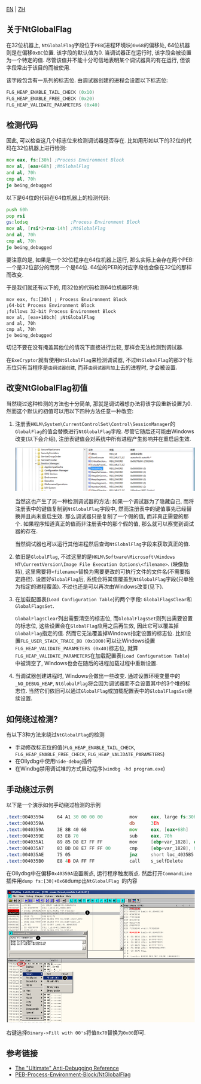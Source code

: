 [EN](./ntglobalflag.md) | [ZH](./ntglobalflag-zh.md)
## 关于NtGlobalFlag

在32位机器上, `NtGlobalFlag`字段位于`PEB`(进程环境块)`0x68`的偏移处, 64位机器则是在偏移`0xBC`位置. 该字段的默认值为0. 当调试器正在运行时, 该字段会被设置为一个特定的值. 尽管该值并不能十分可信地表明某个调试器真的有在运行, 但该字段常出于该目的而被使用.

该字段包含有一系列的标志位. 由调试器创建的进程会设置以下标志位:

```c
FLG_HEAP_ENABLE_TAIL_CHECK (0x10)
FLG_HEAP_ENABLE_FREE_CHECK (0x20)
FLG_HEAP_VALIDATE_PARAMETERS (0x40)
```

## 检测代码

因此, 可以检查这几个标志位来检测调试器是否存在. 比如用形如以下的32位的代码在32位机器上进行检测:

``` asm
mov eax, fs:[30h] ;Process Environment Block
mov al, [eax+68h] ;NtGlobalFlag
and al, 70h
cmp al, 70h
je being_debugged
```

以下是64位的代码在64位机器上的检测代码:

``` asm
push 60h
pop rsi
gs:lodsq                ;Process Environment Block
mov al, [rsi*2+rax-14h] ;NtGlobalFlag
and al, 70h
cmp al, 70h
je being_debugged
```

要注意的是, 如果是一个32位程序在64位机器上运行, 那么实际上会存在两个PEB: 一个是32位部分的而另一个是64位. 64位的PEB的对应字段也会像在32位的那样而改变.

于是我们就还有以下的, 用32位的代码检测64位机器环境:

```
mov eax, fs:[30h] ; Process Environment Block
;64-bit Process Environment Block
;follows 32-bit Process Environment Block
mov al, [eax+10bch] ;NtGlobalFlag
and al, 70h
cmp al, 70h
je being_debugged
```

切记不要在没有掩盖其他位的情况下直接进行比较, 那样会无法检测到调试器.

在`ExeCryptor`就有使用`NtGlobalFlag`来检测调试器, 不过`NtGlobalFlag`的那3个标志位只有当程序是`由调试器创建`, 而非`由调试器附加`上去的进程时, 才会被设置.

## 改变NtGlobalFlag初值

当然绕过这种检测的方法也十分简单, 那就是调试器想办法将该字段重新设置为0. 然而这个默认的初值可以用以下四种方法任意一种改变:

1. 注册表`HKLM\System\CurrentControlSet\Control\SessionManager`的`GlobalFlag`的值会替换进行`NtGlobalFlag`字段. 尽管它随后还可能由Windows改变(以下会介绍), 注册表键值会对系统中所有进程产生影响并在重启后生效.

    ![GlobalFlag.png](./figure/globalflag.png)

    当然这也产生了另一种检测调试器的方法: 如果一个调试器为了隐藏自己, 而将注册表中的键值复制到`NtGlobalFlag`字段中, 然而注册表中的键值事先已经替换并且尚未重启生效. 那么调试器只是复制了一个假的值, 而非真正需要的那个. 如果程序知道真正的值而非注册表中的那个假的值, 那么就可以察觉到调试器的存在.

    当然调试器也可以运行其他进程然后查询`NtGlobalFlag`字段来获取真正的值.

2. 依旧是`GlobalFlag`, 不过这里的是`HKLM\Software\Microsoft\Windows NT\CurrentVersion\Image File Execution Options\<filename>`. (映像劫持), 这里需要将`<filename>`替换为需要更改的可执行文件的文件名(不需要指定路径). 设置好`GlobalFlag`后, 系统会将其值覆盖到`NtGlobalFlag`字段(只单独为指定的进程覆盖). 不过也还是可以再次由Windows改变(见下).
3. 在加载配置表(`Load Configuration Table`)的两个字段: `GlobalFlagsClear`和`GlobalFlagsSet`.

    `GlobalFlagsClear`列出需要清空的标志位, 而`GlobalFlagsSet`则列出需要设置的标志位, 这些设置会在`GlobalFlag`应用之后再生效, 因此它可以覆盖掉`GlobalFlag`指定的值. 然而它无法覆盖掉Windows指定设置的标志位. 比如设置`FLG_USER_STACK_TRACE_DB (0x1000)`可以让Windows设置`FLG_HEAP_VALIDATE_PARAMETERS (0x40)`标志位, 就算`FLG_HEAP_VALIDATE_PARAMETERS`在加载配置表(`Load Configuration Table`)中被清空了, Windows也会在随后的进程加载过程中重新设置.

4. 当调试器创建进程时, Windows会做出一些改变. 通过设置环境变量中的`_NO_DEBUG_HEAP`, `NtGlobalFlag`将会因为调试器而不会设置其中的3个堆的标志位. 当然它们依旧可以通过`GlobalFlag`或加载配置表中的`GlobalFlagsSet`继续设置.


## 如何绕过检测?

有以下3种方法来绕过`NtGlobalFlag`的检测

* 手动修改标志位的值(`FLG_HEAP_ENABLE_TAIL_CHECK`, `FLG_HEAP_ENABLE_FREE_CHECK`, `FLG_HEAP_VALIDATE_PARAMETERS`)
* 在Ollydbg中使用`hide-debug`插件
* 在Windbg禁用调试堆的方式启动程序(`windbg -hd program.exe`)

## 手动绕过示例

以下是一个演示如何手动绕过检测的示例

``` asm
.text:00403594     64 A1 30 00 00 00          mov     eax, large fs:30h   ; PEB struct loaded into EAX
.text:0040359A                                db      3Eh                 ; IDA Pro display error (the byte is actually used in the next instruction)
.text:0040359A     3E 8B 40 68                mov     eax, [eax+68h]      ; NtGlobalFlag (offset 0x68 relative to PEB) saved to EAX
.text:0040359E     83 E8 70                   sub     eax, 70h            ; Value 0x70 corresponds to all flags on (FLG_HEAP_ENABLE_TAIL_CHECK, FLG_HEAP_ENABLE_FREE_CHECK, FLG_HEAP_VALIDATE_PARAMETERS)
.text:004035A1     89 85 D8 E7 FF FF          mov     [ebp+var_1828], eax
.text:004035A7     83 BD D8 E7 FF FF 00       cmp     [ebp+var_1828], 0   ; Check whether 3 debug flags were on (result of substraction should be 0 if debugged)
.text:004035AE     75 05                      jnz     short loc_4035B5    ; No debugger, program continues...
.text:004035B0     E8 4B DA FF FF             call    s_selfDelete        ; ...else, malware deleted
```

在Ollydbg中在偏移`0x40359A`设置断点, 运行程序触发断点. 然后打开`CommandLine`插件用`dump fs:[30]+0x68`dump出`NtGlobalFlag `的内容

![Manually-set-peb-ntglobalflag.png](./figure/manually_set_peb_ntglobalflag.png)

右键选择`Binary->Fill with 00's`将值`0x70`替换为`0x00`即可.

## 参考链接

* [The "Ultimate" Anti-Debugging Reference](http://anti-reversing.com/Downloads/Anti-Reversing/The_Ultimate_Anti-Reversing_Reference.pdf)
* [PEB-Process-Environment-Block/NtGlobalFlag](https://www.aldeid.com/wiki/PEB-Process-Environment-Block/NtGlobalFlag)
